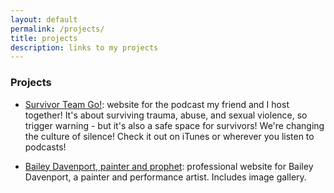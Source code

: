 ```yaml
---
layout: default
permalink: /projects/
title: projects
description: links to my projects
---
```


### Projects

+ [Survivor Team Go!](http://www.survivorteamgo.com/): website for the podcast my friend and I host together! It's about surviving trauma, abuse, and sexual violence, so trigger warning - but it's also a safe space for survivors! We're changing the culture of silence! Check it out on iTunes or wherever you listen to podcasts!

+ [Bailey Davenport, painter and prophet](http://www.baileydavenport.com/): professional website for Bailey Davenport, a painter and performance artist. Includes image gallery.